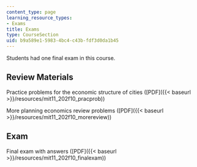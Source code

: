 ```yaml
---
content_type: page
learning_resource_types:
- Exams
title: Exams
type: CourseSection
uid: b9a589e1-5983-4bc4-c43b-fdf3d0da1b45
---
```


Students had one final exam in this course.

Review Materials
----------------

Practice problems for the economic structure of cities ([PDF]({{< baseurl >}}/resources/mit11_202f10_pracprob))

More planning economics review problems ([PDF]({{< baseurl >}}/resources/mit11_202f10_morereview))

Exam
----

Final exam with answers ([PDF]({{< baseurl >}}/resources/mit11_202f10_finalexam))